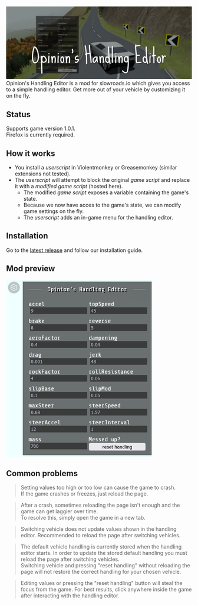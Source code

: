 
![Opinion's Handling Editor for slowroads.io](header.png)
Opinion's Handling Editor is a mod for slowroads.io which gives you access to a simple handling editor. Get more out of your vehicle by customizing it on the fly.

## Status
 Supports game version 1.0.1.  
 Firefox is currently required.

## How it works
 - You install a *userscript* in Violentmonkey or Greasemonkey (similar extensions not tested).
 - The *userscript* will attempt to block the original *game script* and replace it with a *modified game script* (hosted here).
   - The modified *game script* exposes a variable containing the game's state.
   - Because we now have acces to the game's state, we can modify game settings on the fly.
   - The *userscript* adds an in-game menu for the handling editor.

## Installation
Go to the [latest release](https://github.com/Opinion/slowroads-handling-editor/releases/latest) and follow our installation guide.

## Mod preview
![Preview of Opinion's Handling Editor](preview.png)

## Common problems

> Setting values too high or too low can cause the game to crash.  
> If the game crashes or freezes, just reload the page.

> After a crash, sometimes reloading the page isn't enough and the game can get laggier
> over time.  
> To resolve this, simply open the game in a new tab.

> Switching vehicle does not update values shown in the handling editor. Recommended to
> reload the page after switching vehicles.

> The default vehicle handling is currently stored when the handling editor starts. In
> order to update the stored default handling you must reload the page after switching
> vehicles.  
> Switching vehicle and pressing "reset handling" without reloading the page will not
> restore the correct handling for your chosen vehicle.

> Editing values or pressing the "reset handling" button will steal the focus from the
> game. For best results, click anywhere inside the game after interacting with the
> handling editor.
